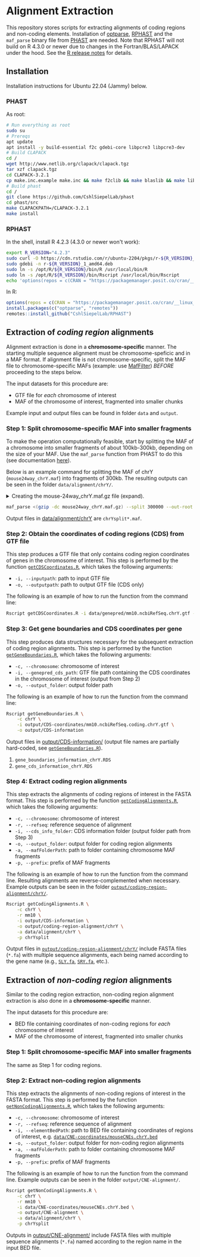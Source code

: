 # Alignment Extraction

This repository stores scripts for extracting alignments of coding regions and non-coding elements.  Installation of [optparse](https://cran.r-project.org/package=optparse), [RPHAST](https://github.com/CshlSiepelLab/RPHAST) and the `maf_parse` binary file from [PHAST](http://compgen.cshl.edu/phast/) are needed. Note that RPHAST will not build on R 4.3.0 or newer due to changes in the Fortran/BLAS/LAPACK under the hood. See the [R release notes](https://cran.r-project.org/doc/manuals/r-release/NEWS.html) for details.

## Installation

Installation instructions for Ubuntu 22.04 (Jammy) below.

### PHAST

As root:

```sh
# Run everything as root
sudo su
# Prereqs
apt update
apt install -y build-essential f2c gdebi-core libpcre3 libpcre3-dev
# Build CLAPACK
cd /
wget http://www.netlib.org/clapack/clapack.tgz
tar xzf clapack.tgz
cd CLAPACK-3.2.1
cp make.inc.example make.inc && make f2clib && make blaslib && make lib
# Build phast
cd /
git clone https://github.com/CshlSiepelLab/phast
cd phast/src
make CLAPACKPATH=/CLAPACK-3.2.1
make install
```

### RPHAST

In the shell, install R 4.2.3 (4.3.0 or newer won't work):

```sh
export R_VERSION="4.2.3"
sudo curl -O https://cdn.rstudio.com/r/ubuntu-2204/pkgs/r-${R_VERSION}_1_amd64.deb
sudo gdebi -n r-${R_VERSION}_1_amd64.deb
sudo ln -s /opt/R/${R_VERSION}/bin/R /usr/local/bin/R
sudo ln -s /opt/R/${R_VERSION}/bin/Rscript /usr/local/bin/Rscript
echo 'options(repos = c(CRAN = "https://packagemanager.posit.co/cran/__linux__/jammy/latest"))' | sudo tee -a /opt/R/4.2.3/lib/R/etc/Rprofile.site
```

In R:

```r
options(repos = c(CRAN = "https://packagemanager.posit.co/cran/__linux__/jammy/latest"))
install.packages(c("optparse", "remotes"))
remotes::install_github("CshlSiepelLab/RPHAST")
```

## Extraction of *coding region* alignments

Alignment extraction is done in a **chromosome-specific** manner. The starting multiple sequence alignment must be chromosome-speficic and in a MAF format. If alignment file is not chromosome-specific, split the MAF file to chromosome-specific MAFs (example: use [MafFilter](https://jydu.github.io/maffilter/)) *BEFORE* proceeding to the steps below.

The input datasets for this procedure are:

- GTF file for *each* chromosome of interest
- MAF of the chromosome of interest, fragmented into smaller chunks

Example input and output files can be found in folder `data` and `output`.

### Step 1: Split chromosome-specific MAF into smaller fragments

To make the operation computationally feasible, start by splitting the MAF of a chromosome into smaller fragments of about 100kb-300kb, depending on the size of your MAF. Use the `maf_parse` function from PHAST to do this (see documentation [here](http://compgen.cshl.edu/phast/help-pages/maf_parse.txt)).

Below is an example command for splitting the MAF of chrY (`mouse24way_chrY.maf`) into fragments of 300kb. The resulting outputs can be seen in the folder `data/alignment/chrY/`.

<details><summary>Creating the mouse-24way_chrY.maf.gz file (expand).</summary>

----

Starting with the data provided by the upstream in [data/alignment/chrY](data/alignment/chrY). First get the maf-sort.sh script from the [last repo mirror](https://github.com/UCSantaCruzComputationalGenomicsLab/last).

```sh
wget https://raw.githubusercontent.com/UCSantaCruzComputationalGenomicsLab/last/master/scripts/maf-sort.sh
chmod +x maf-sort.sh
```

Then sort the maf file.

```sh
cat data/alignment/chrY/chrYsplit*.maf | ./maf-sort.sh > mouse24way_chrY.maf
gzip mouse24way_chrY.maf
```

----

</details>


```sh
maf_parse <(gzip -dc mouse24way_chrY.maf.gz) --split 300000 --out-root data/alignment/chrY/chrYsplit
```

Output files in [data/alignment/chrY](data/alignment/chrY/) are `chrYsplit*.maf`.

### Step 2: Obtain the coordinates of coding regions (CDS) from GTF file

This step produces a GTF file that only contains coding region coordinates of genes in the chromosome of interest. This step is performed by the function [`getCDSCoordinates.R`](getCDSCoordinates.R), which takes the following arguments:

- `-i, --inputpath`: path to input GTF file
- `-o, --outputpath`: path to output GTF file (CDS only)

The following is an example of how to run the function from the command line:

```sh
Rscript getCDSCoordinates.R -i data/genepred/mm10.ncbiRefSeq.chrY.gtf -o output/CDS-coordinates/mm10.ncbiRefSeq.coding.chrY.gtf
```


### Step 3: Get gene boundaries and CDS coordinates per gene

This step produces data structures necessary for the subsequent extraction of coding region alignments. This step is performed by the function [`getGeneBoundaries.R`](getGeneBoundaries.R), which takes the following arguments:

- `-c, --chromosome`: chromosome of interest
- `-i, --genepred_cds_path`: GTF file path containing the CDS coordinates in the chromosome of interest (output from Step 2)
- `-o, --output_folder`: output folder path

The following is an example of how to run the function from the command line:

```sh
Rscript getGeneBoundaries.R \
    -c chrY \
    -i output/CDS-coordinates/mm10.ncbiRefSeq.coding.chrY.gtf \
    -o output/CDS-information
```

Output files in [output/CDS-information/](output/CDS-information/) (output file names are partially hard-coded, see [`getGeneBoundaries.R`](getGeneBoundaries.R)).

1. `gene_boundaries_information_chrY.RDS`
1. `gene_cds_information_chrY.RDS`

### Step 4: Extract coding region alignments

This step extracts the alignments of coding regions of interest in the FASTA format. This step is performed by the function [`getCodingAlignments.R`](getCodingAlignments.R), which takes the following arguments:

- `-c, --chromosome`: chromosome of interest
- `-r, --refseq`: reference sequence of alignment
- `-i, --cds_info_folder`: CDS information folder (output folder path from Step 3)
- `-o, --output_folder`: output folder for coding region alignments
- `-a, --mafFolderPath`: path to folder containing chromosome MAF fragments
- `-p, --prefix`: prefix of MAF fragments

The following is an example of how to run the function from the command line. Resulting alignments are reverse-complemented when necessary. Example outputs can be seen in the folder [`output/coding-region-alignment/chrY/`](output/coding-region-alignment/chrY).

```sh
Rscript getCodingAlignments.R \
    -c chrY \
    -r mm10 \
    -i output/CDS-information \
    -o output/coding-region-alignment/chrY \
    -a data/alignment/chrY \
    -p chrYsplit
```

Output files in [`output/coding-region-alignment/chrY/`](output/coding-region-alignment/chrY) include FASTA files (`*.fa`) with multiple sequence alignments, each being named according to the gene name (e.g., [`SLY.fa`](output/coding-region-alignment/chrY/SLY.fa), [`SRY.fa`](output/coding-region-alignment/chrY/SRY.fa), etc.).

## Extraction of *non-coding region* alignments

Similar to the coding region extraction, non-coding region alignment extraction is also done in a **chromosome-specific** manner.

The input datasets for this procedure are:

- BED file containing coordinates of non-coding regions for *each* chromosome of interest
- MAF of the chromosome of interest, fragmented into smaller chunks

### Step 1: Split chromosome-specific MAF into smaller fragments

The same as Step 1 for coding regions.

### Step 2: Extract non-coding region alignments

This step extracts the alignments of non-coding regions of interest in the FASTA format. This step is performed by the function [`getNonCodingAlignments.R`](getNonCodingAlignments.R), which takes the following arguments:

- `-c, --chromosome`: chromosome of interest
- `-r, --refseq`: reference sequence of alignment
- `-i, --elementBedPath`: path to BED file containing coordinates of regions of interest, e.g. [`data/CNE-coordinates/mouseCNEs.chrY.bed`](data/CNE-coordinates/mouseCNEs.chrY.bed)
- `-o, --output_folder`: output folder for non-coding region alignments
- `-a, --mafFolderPath`: path to folder containing chromosome MAF fragments
- `-p, --prefix`: prefix of MAF fragments

The following is an example of how to run the function from the command line. Example outputs can be seen in the folder `output/CNE-alignment/`.

```sh
Rscript getNonCodingAlignments.R \
    -c chrY \
    -r mm10 \
    -i data/CNE-coordinates/mouseCNEs.chrY.bed \
    -o output/CNE-alignment \
    -a data/alignment/chrY \
    -p chrYsplit
```

Outputs in [output/CNE-alignment/](output/CNE-alignment/) include FASTA files with multiple sequence alignments (`*.fa`) named according to the region name in the input BED file.